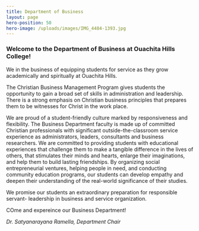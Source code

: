 ```yaml
---
title: Department of Business
layout: page
hero-position: 50
hero-image: /uploads/images/IMG_4484-1393.jpg
---
```


### Welcome to the Department of Business at Ouachita Hills College!

We in the business of equipping students for service as they grow academically and spiritually at Ouachita Hills.

The Christian Business Management Program gives students the opportunity to gain a broad set of 
skills in administration and leadership. There is a strong emphasis on Christian business principles that 
prepares them to be witnesses for Christ in the work place.

We are proud of a student-friendly culture marked by responsiveness and flexibility. The Business Department faculty is 
made up of committed Christian professionals with significant outside-the-classroom service experience as administrators, leaders,  consultants and business researchers. We are committed to providing students with educational experiences that challenge them to make 
a tangible difference in the lives of others, that stimulates their minds and hearts, enlarge their imaginations, and help them to 
build lasting friendships. By organizing social entrepreneurial ventures, helping people in need, and conducting 
community education programs, our students can develop empathy and deepen their understanding of the real-world 
significance of their studies.


We promise our students an extraordinary preparation for responsible servant- leadership in business and service organization. 

COme and expereince our Business Department!

*Dr. Satyanarayana Ramella, Department Chair*
